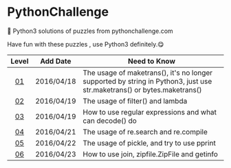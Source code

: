 # PythonChallenge
:key: Python3 solutions of puzzles from pythonchallenge.com

Have fun with these puzzles , use Python3 definitely.:yum:

|Level|Add Date|Need to Know|
|:---:|--------|------------|
|[01](level_01.py)|2016/04/18|The usage of maketrans(), it's no longer supported by string in Python3, just use str.maketrans() or bytes.maketrans()|
|[02](level_02.py)|2016/04/19|The usage of filter() and lambda|
|[03](level_03.py)|2016/04/19|How to use regular expressions and what can decode() do|
|[04](level_04.py)|2016/04/21|The usage of re.search and re.compile|
|[05](level_05.py)|2016/04/22|The usage of pickle, and try to use pprint|
|[06](level_06.py)|2016/04/23|How to use join, zipfile.ZipFile and getinfo|
